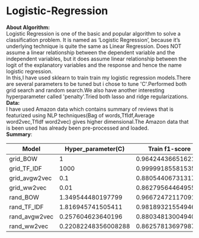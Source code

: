 # Logistic-Regression
**About Algorithm:**<br />
  Logistic Regression is one of the basic and popular algorithm to solve a classification problem. It is named as ‘Logistic Regression’, because it’s underlying technique is quite the same as Linear Regression. Does NOT assume a linear relationship between the dependent variable and the independent variables, but it does assume linear relationship between the logit of the explanatory  variables and the response and hence the name logistic regression.<br />
  In this,I have used sklearn to train train my logistic regression models.There are several parameters to be tuned but i chose to tune 'C'.Performed both grid search and random search.We also have another interesting hyperparameter called 'penalty'.Tried both lasso and ridge regularizations.<br />
**Data:**<br />
    I have used Amazon data which contains summary of reviews that is featurized using NLP techniques(Bag of words,TfIdf,Average word2vec,TfIdf word2vec) gives higher dimensional.The Amazon data that is been used has already been pre-processed and loaded.<br />
**Summary**:  <br />

|     Model     |  Hyper_parameter(C) |   Train f1-score   |   Test f1-score    |
| ------------- | ------------- |------------- | ------------- |
|    grid_BOW   |          1          | 0.9642443665162167 | 0.9396309039724742 | 
|  grid_TF_IDF  |         1000        | 0.9999918558153551 | 0.9653080068592534 | 
| grid_avgw2vec |         0.1         | 0.8805440673131775 | 0.8805164611616225 | 
|  grid_ww2vec  |         0.01        | 0.8627956446495529 | 0.8664448768648129 |
|    rand_BOW   |  1.349544480197799  | 0.9667247211709147 | 0.9395797531635681 | 
|  rand_TF_IDF  |  1.816945741505411  | 0.9818932155494601 | 0.9541677937937165 | 
| rand_avgw2vec |  0.257604623640196  | 0.8803481300494016 | 0.8804916535171498 |
|  rand_ww2vec  | 0.22082248356008288 | 0.8625781369798761 | 0.8650845185479985 |
